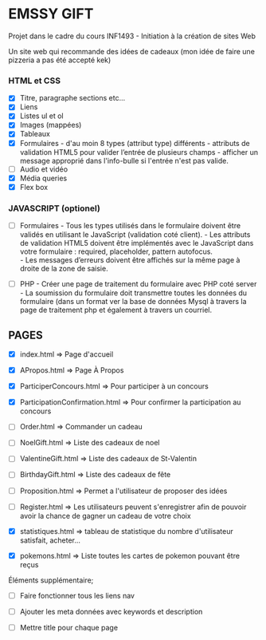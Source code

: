 # EMSSY GIFT
Projet dans le cadre du cours INF1493 - Initiation à la création de sites Web

Un site web qui recommande des idées de cadeaux (mon idée de faire une pizzeria a pas été accepté kek)

### HTML et CSS
- [X]  Titre, paragraphe sections etc...
- [X]  Liens
- [X]  Listes ul et ol
- [X]  Images (mappées)
- [X]  Tableaux
- [X]  Formulaires
        - d'au moin 8 types (attribut type) différents
        - attributs de validation HTML5 pour valider l’entrée de plusieurs champs 
        - afficher un message approprié dans l'info-bulle si l'entrée n'est pas valide.
- [ ]  Audio et vidéo
- [X]  Média queries
- [X]  Flex box

### JAVASCRIPT (optionel)

- [ ]  Formulaires
        - Tous les types utilisés dans le formulaire doivent être validés en utilisant le JavaScript (validation coté client).
        - Les attributs de validation HTML5 doivent être implémentés avec le JavaScript dans votre formulaire : required, placeholder, pattern autofocus.  
        - Les messages d’erreurs doivent être affichés sur la même page à droite de la zone de saisie.

- [ ]  PHP
        - Créer une page de traitement du formulaire avec PHP coté server
        - La soumission du formulaire doit transmettre toutes les données du formulaire (dans un format ver la base de données Mysql à travers la page de traitement php et également à travers un courriel. 

## PAGES

- [X] index.html => Page d'accueil
- [X] APropos.html => Page À Propos
- [X] ParticiperConcours.html => Pour participer à un concours
- [X] ParticipationConfirmation.html => Pour confirmer la participation au concours
- [ ] Order.html => Commander un cadeau
- [ ] NoelGift.html => Liste des cadeaux de noel
- [ ] ValentineGift.html => Liste des cadeaux de St-Valentin
- [ ] BirthdayGift.html => Liste des cadeaux de fête
- [ ] Proposition.html => Permet a l'utilisateur de proposer des idées
- [ ] Register.html => Les utilisateurs peuvent s'enregistrer afin de pouvoir avoir la chance de gagner un cadeau de votre choix
- [X] statistiques.html => tableau de statistique du nombre d'utilisateur satisfait, acheter...
- [X] pokemons.html => Liste toutes les cartes de pokemon pouvant être reçus


Éléments supplémentaire;

-[ ] Faire fonctionner tous les liens nav
-[ ] Ajouter les meta données avec keywords et description
-[ ] Mettre title pour chaque page



